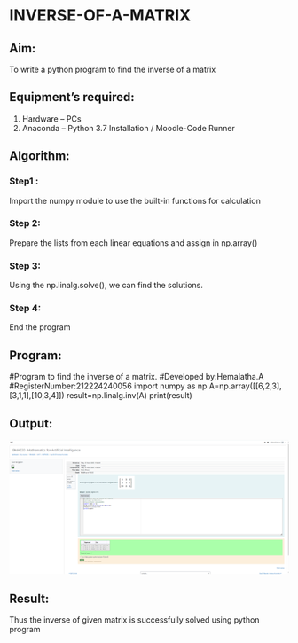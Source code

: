 # INVERSE-OF-A-MATRIX
## Aim:
To write a python program to find the inverse of a matrix
## Equipment’s required:
1. 	Hardware – PCs
2. 	Anaconda – Python 3.7 Installation / Moodle-Code Runner
## Algorithm:
### Step1 : 
Import the numpy module to use the built-in functions for calculation
### Step 2: 
Prepare the lists from each linear equations and assign in np.array()
### Step 3: 
Using the np.linalg.solve(), we can find the solutions.
### Step 4: 
End the program
## Program:
#Program to find the inverse of a matrix.
#Developed by:Hemalatha.A 
#RegisterNumber:212224240056
import numpy as np
A=np.array([[6,2,3],[3,1,1],[10,3,4]])
result=np.linalg.inv(A)
print(result)

## Output:
![alt text](<Screenshot 2025-03-30 190725.png>)
## Result:
Thus the inverse of given matrix is successfully solved using python program

